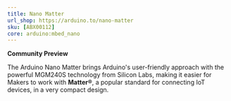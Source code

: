```yaml
---
title: Nano Matter
url_shop: https://arduino.to/nano-matter
sku: [ABX00112]
core: arduino:mbed_nano
---
```


**Community Preview**

The Arduino Nano Matter brings Arduino's user-friendly approach with the powerful MGM240S technology from Silicon Labs, making it easier for Makers to work with **Matter®**, a popular standard for connecting IoT devices, in a very compact design.
